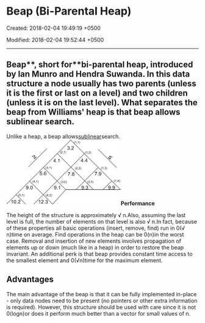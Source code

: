 # Beap (Bi-Parental Heap)

Created: 2018-02-04 19:49:19 +0500

Modified: 2018-02-04 19:52:44 +0500

---

## Beap**, short for**bi-parental heap, introduced by Ian Munro and Hendra Suwanda. In this data structure a node usually has two parents (unless it is the first or last on a level) and two children (unless it is on the last level). What separates the beap from Williams' heap is that beap allows sublinear search.
Unlike a heap, a beap allows[sublinear](https://en.wikipedia.org/wiki/Sublinear)search.
![](media/Beap-(Bi-Parental-Heap)-image1.png)**Performance**

The height of the structure is approximately √ n.Also, assuming the last level is full, the number of elements on that level is also √ n.In fact, because of these properties all basic operations (insert, remove, find) run in 0(√ n)time on average. Find operations in the heap can be 0(n)in the worst case. Removal and insertion of new elements involves propagation of elements up or down (much like in a heap) in order to restore the beap invariant. An additional perk is that beap provides constant time access to the smallest element and 0(√n)time for the maximum element.

## Advantages

The main advantage of the beap is that it can be fully implemented in-place - only data nodes need to be present (no pointers or other extra information is required). However, this structure should be used with care since it is not 0(logn)or does it perform much better than a vector for small values of n.
